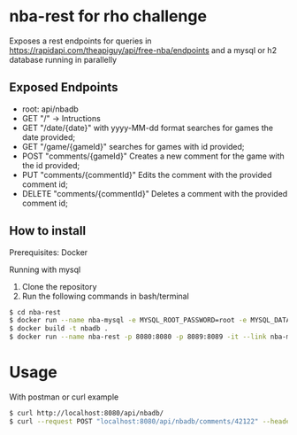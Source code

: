 ﻿# nba-rest for rho challenge

Exposes a rest endpoints for queries in https://rapidapi.com/theapiguy/api/free-nba/endpoints and a mysql or h2 database running in parallelly

## Exposed Endpoints

   - root: api/nbadb
   - GET  "/" -> Intructions
   - GET  "/date/{date}" with yyyy-MM-dd format searches for games the date provided;
   - GET  "/game/{gameId}" searches for games with id provided;
   - POST "comments/{gameId}" Creates a new comment for the game with the id provided;
   - PUT  "comments/{commentId}" Edits the comment with the provided comment id;
   - DELETE "comments/{commentId}" Deletes a comment with the provided comment id;


## How to install

Prerequisites:
Docker

Running with mysql
1. Clone the repository
2. Run the following commands in bash/terminal
```sh
$ cd nba-rest
$ docker run --name nba-mysql -e MYSQL_ROOT_PASSWORD=root -e MYSQL_DATABASE=nbadb -p 3306:3306 -d mysql:5.7
$ docker build -t nbadb .
$ docker run --name nba-rest -p 8080:8080 -p 8089:8089 -it --link nba-mysql nbadb
```

# Usage

With postman or curl
example
```sh
$ curl http://localhost:8080/api/nbadb/
$ curl --request POST "localhost:8080/api/nbadb/comments/42122" --header 'text/plain;charset=UTF-8' --data '"comment"'
```
